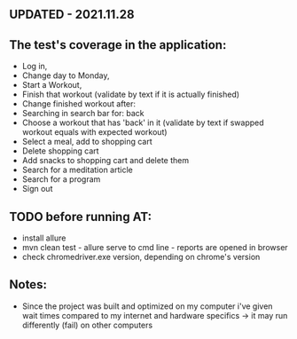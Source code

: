 ## UPDATED - 2021.11.28

## The test's coverage in the application: 
* Log in,
* Change day to Monday, 
* Start a Workout,
* Finish that workout (validate by text if it is actually finished)
* Change finished workout after:
* Searching in search bar for: back
* Choose a workout that has 'back' in it (validate by text if swapped workout equals with expected workout)
* Select a meal, add to shopping cart
* Delete shopping cart
* Add snacks to shopping cart and delete them
* Search for a meditation article
* Search for a program
* Sign out
    
## TODO before running AT:
* install allure
* mvn clean test - allure serve to cmd line - reports are opened in browser
* check chromedriver.exe version, depending on chrome's version
   
## Notes:
* Since the project was built and optimized on my computer i've given wait times compared to my internet and hardware specifics -> it may run differently (fail) on other computers
   